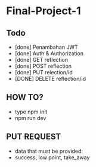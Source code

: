 # Final-Project-1

## Todo

- [done] Penambahan JWT
- [done] Auth & Authorization
- [done] GET reflection
- [done] POST reflection
- [done] PUT relection/id
- [DONE] DELETE reflection/id

## HOW TO?

- type npm init
- npm run dev

## PUT REQUEST

- data that must be provided:
- success, low point, take_away
